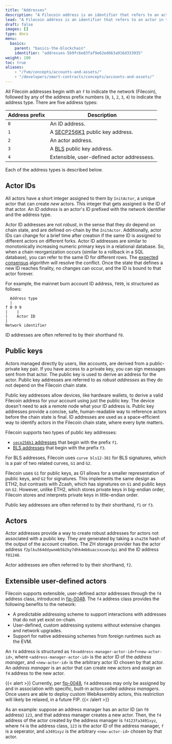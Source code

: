 ```yaml
---
title: "Addresses"
description: "A Filecoin address is an identifier that refers to an actor in the Filecoin state."
lead: "A Filecoin address is an identifier that refers to an actor in the Filecoin state. All actors (miner actors, the storage market actor, account actors) have an address. This address encodes information about the network to which an actor belongs, the specific type of address encoding, the address payload itself, and a checksum. The goal of this format is to provide a robust address format that is both easy to use and resistant to errors."
draft: false
images: []
type: docs
menu:
  basics:
    parent: "basics-the-blockchain"
    identifier: "addresses-5b9fc6e83faf9e62ed663a916d333935"
weight: 100
toc: true
aliases:
    - "/fvm/concepts/accounts-and-assets/"
    - "/developers/smart-contracts/concepts/accounts-and-assets/"
---
```


All Filecoin addresses begin with an `f` to indicate the network (Filecoin), followed by any of the address prefix numbers (`0`, `1`, `2`, `3`, `4`) to indicate the address type. There are five address types:

| Address prefix | Description |
| --- | --- |
| `0` | An ID address. |
| `1` | A [SECP256K1](https://en.bitcoin.it/wiki/Secp256k1) public key address. |
| `2` | An actor address. |
| `3` | A [BLS](https://en.wikipedia.org/wiki/BLS_digital_signature) public key address. |
| `4` | Extensible, user-defined actor addressess. |

Each of the address types is described below.

## Actor IDs

All actors have a short integer assigned to them by `InitActor`, a unique actor that can create _new_ actors. This integer that gets assigned is the ID of that actor. An _ID address_ is an actor's ID prefixed with the network identifier and the address type.

Actor ID addresses are not _robust_, in the sense that they _do_ depend on chain state, and are defined on-chain by the `InitActor`. Additionally, actor IDs can change for a brief time after creation if the same ID is assigned to different actors on different forks. Actor ID addresses are similar to monotonically increasing numeric primary keys in a relational database. So, when a chain reorganization occurs (similar to a rollback in a SQL database), you can refer to the same ID for different rows. The [expected consensus](https://spec.filecoin.io/#section-algorithms.expected_consensus) algorithm will resolve the conflict. Once the state that defines a new ID reaches finality, no changes can occur, and the ID is bound to that actor forever.

For example, the mainnet burn account ID address, `f099`, is structured as follows:

```plaintext
  Address type
  |
f 0 9 9
|    |
|    Actor ID
|
Network identifier
```

ID addresses are often referred to by their shorthand `f0`.

## Public keys 

Actors managed directly by users, like accounts, are derived from a public-private key pair. If you have access to a private key, you can sign messages sent from that actor. The public key is used to derive an address for the actor. Public key addresses are referred to as _robust addresses_ as they do not depend on the Filecoin chain state.

Public key addresses allow devices, like hardware wallets, to derive a valid Filecoin address for your account using just the public key. The device doesn't need to ask a remote node what your ID address is. Public key addresses provide a concise, safe, human-readable way to reference actors before the chain state is final. ID addresses are used as a space-efficient way to identify actors in the Filecoin chain state, where every byte matters.

Filecoin supports two types of public key addresses:

- [`secp256k1` addresses](https://en.bitcoin.it/wiki/Secp256k1) that begin with the prefix `f1`.
- [BLS addresses](https://en.wikipedia.org/wiki/BLS_digital_signature) that begin with the prefix `f3`.

For BLS addresses, Filecoin uses `curve bls12-381` for BLS signatures, which is a pair of two related curves, `G1` and `G2`. 

Filecoin uses `G1` for public keys, as G1 allows for a smaller representation of public keys, and `G2` for signatures. This implements the same design as ETH2, but contrasts with Zcash, which has signatures on `G1` and public keys on `G2`. However, unlike ETH2, which stores private keys in big-endian order, Filecoin stores and interprets private keys in little-endian order. 

Public key addresses are often referred to by their shorthand, `f1` or `f3`.

## Actors

Actor addresses provide a way to create robust addresses for actors not associated with a public key. They are generated by taking a `sha256` hash of the output of the account creation. The ZH storage provider has the actor address `f2plku564ddywnmb5b2ky7dhk4mb6uacsxuuev3pi` and the ID address `f01248`.

Actor addresses are often referred to by their shorthand, `f2`.

## Extensible user-defined actors

Filecoin supports extensible, user-defined actor addresses through the `f4` address class, introduced in [fip-0048](https://github.com/filecoin-project/FIPs/blob/master/FIPS/fip-0048.md). The `f4` address class provides the following benefits to the network:

- A predictable addressing scheme to support interactions with addresses that do not yet exist on-chain.
- User-defined, custom addressing systems without extensive changes and network upgrades.
- Support for native addressing schemes from foreign runtimes such as the EVM.

An `f4` address is structured as `f4<address-manager-actor-id>f<new-actor-id>`, where `<address-manager-actor-id>` is the actor ID of the _address manager_, and `<new-actor-id>` is the arbitrary actor ID chosen by that actor. An _address manager_ is an actor that can create new actors and assign an `f4` address to the new actor. 

{{< alert >}}
Currently, per [fip-0048](https://github.com/filecoin-project/FIPs/blob/master/FIPS/fip-0048.md), `f4` addresses may only be assigned by and in association with specific, built-in actors called _address managers_. Once users are able to deploy custom WebAssembly actors, this restriction will likely be relaxed, in a future FIP. 
{{< /alert >}}

As an example: suppose an address manager has an actor ID (an `f0` address) `123`, and that address manager creates a new actor. Then, the `f4` address of the actor created by the address manager is `f4123fa3491xyz`, where `f4` is the address class, `123` is the actor ID of the address manager, `f` is a seperator, and `a3491xyz` is the arbitrary `<new-actor-id>` chosen by that actor.
